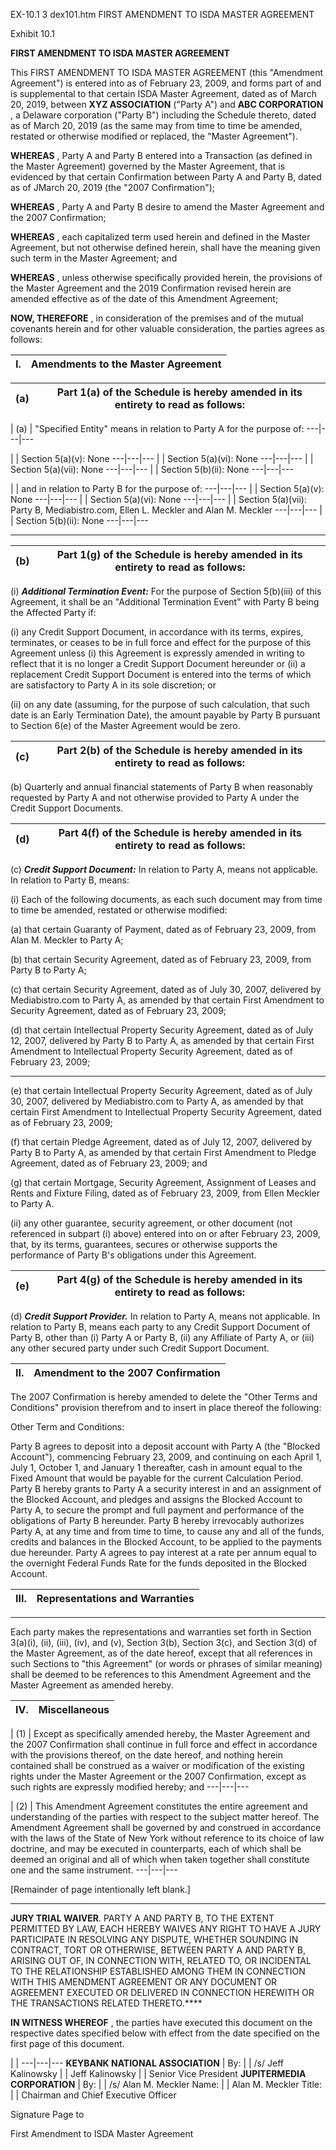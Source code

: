 EX-10.1 3 dex101.htm FIRST AMENDMENT TO ISDA MASTER AGREEMENT

Exhibit 10.1

**FIRST AMENDMENT TO ISDA MASTER AGREEMENT**

This FIRST AMENDMENT TO ISDA MASTER AGREEMENT (this "Amendment Agreement") is
entered into as of February 23, 2009, and forms part of and is supplemental to
that certain ISDA Master Agreement, dated as of March 20, 2019, between
**XYZ ASSOCIATION** ("Party A") and **ABC CORPORATION**
, a Delaware corporation ("Party B")
including the Schedule thereto, dated as of March 20, 2019 (as the same may
from time to time be amended, restated or otherwise modified or replaced, the
"Master Agreement").

**WHEREAS** , Party A and Party B entered into a Transaction (as defined in
the Master Agreement) governed by the Master Agreement, that is evidenced by
that certain Confirmation between Party A and Party B, dated as of JMarch 20, 2019 (the "2007 Confirmation");

**WHEREAS** , Party A and Party B desire to amend the Master Agreement and the
2007 Confirmation;

**WHEREAS** , each capitalized term used herein and defined in the Master
Agreement, but not otherwise defined herein, shall have the meaning given such
term in the Master Agreement; and

**WHEREAS** , unless otherwise specifically provided herein, the provisions of
the Master Agreement and the 2019 Confirmation revised herein are amended
effective as of the date of this Amendment Agreement;

**NOW, THEREFORE** , in consideration of the premises and of the mutual
covenants herein and for other valuable consideration, the parties agrees as
follows:



**I.** | **Amendments to the Master Agreement**
---|---



(a) | Part 1(a) of the Schedule is hereby amended in its entirety to read as follows:
---|---



  | (a) | "Specified Entity" means in relation to Party A for the purpose of:
---|---|---



  |      | Section 5(a)(v): None
---|---|---
  |      | Section 5(a)(vi): None
---|---|---
  |      | Section 5(a)(vii): None
---|---|---
  |      | Section 5(b)(ii): None
---|---|---



  |      | and in relation to Party B for the purpose of:
---|---|---
  |      | Section 5(a)(v): None
---|---|---
  |      | Section 5(a)(vi): None
---|---|---
  |      | Section 5(a)(vii): Party B, Mediabistro.com, Ellen L. Meckler and Alan M. Meckler
---|---|---
  |      | Section 5(b)(ii): None
---|---|---

* * *

(b) | Part 1(g) of the Schedule is hereby amended in its entirety to read as follows:
---|---

(i) **_Additional Termination Event:_** For the purpose of Section 5(b)(iii)
of this Agreement, it shall be an "Additional Termination Event" with Party B
being the Affected Party if:

(i) any Credit Support Document, in accordance with its terms, expires,
terminates, or ceases to be in full force and effect for the purpose of this
Agreement unless (i) this Agreement is expressly amended in writing to reflect
that it is no longer a Credit Support Document hereunder or (ii) a replacement
Credit Support Document is entered into the terms of which are satisfactory to
Party A in its sole discretion; or

(ii) on any date (assuming, for the purpose of such calculation, that such
date is an Early Termination Date), the amount payable by Party B pursuant to
Section 6(e) of the Master Agreement would be zero.



(c) | Part 2(b) of the Schedule is hereby amended in its entirety to read as follows:
---|---

(b) Quarterly and annual financial statements of Party B when reasonably
requested by Party A and not otherwise provided to Party A under the Credit
Support Documents.



(d) | Part 4(f) of the Schedule is hereby amended in its entirety to read as follows:
---|---

(c) **_Credit Support Document:_** In relation to Party A, means not
applicable. In relation to Party B, means:

(i) Each of the following documents, as each such document may from time to
time be amended, restated or otherwise modified:

(a) that certain Guaranty of Payment, dated as of February 23, 2009, from Alan
M. Meckler to Party A;

(b) that certain Security Agreement, dated as of February 23, 2009, from Party
B to Party A;

(c) that certain Security Agreement, dated as of July 30, 2007, delivered by
Mediabistro.com to Party A, as amended by that certain First Amendment to
Security Agreement, dated as of February 23, 2009;

(d) that certain Intellectual Property Security Agreement, dated as of July
12, 2007, delivered by Party B to Party A, as amended by that certain First
Amendment to Intellectual Property Security Agreement, dated as of February
23, 2009;




* * *

(e) that certain Intellectual Property Security Agreement, dated as of July
30, 2007, delivered by Mediabistro.com to Party A, as amended by that certain
First Amendment to Intellectual Property Security Agreement, dated as of
February 23, 2009;

(f) that certain Pledge Agreement, dated as of July 12, 2007, delivered by
Party B to Party A, as amended by that certain First Amendment to Pledge
Agreement, dated as of February 23, 2009; and

(g) that certain Mortgage, Security Agreement, Assignment of Leases and Rents
and Fixture Filing, dated as of February 23, 2009, from Ellen Meckler to Party
A.

(ii) any other guarantee, security agreement, or other document (not
referenced in subpart (i) above) entered into on or after February 23, 2009,
that, by its terms, guarantees, secures or otherwise supports the performance
of Party B's obligations under this Agreement.



(e) | Part 4(g) of the Schedule is hereby amended in its entirety to read as follows:
---|---

(d) **_Credit Support Provider._** In relation to Party A, means not
applicable. In relation to Party B, means each party to any Credit Support
Document of Party B, other than (i) Party A or Party B, (ii) any Affiliate of
Party A, or (iii) any other secured party under such Credit Support Document.



**II.** | **Amendment to the 2007 Confirmation**
---|---

The 2007 Confirmation is hereby amended to delete the "Other Terms and
Conditions" provision therefrom and to insert in place thereof the following:

Other Term and Conditions:

Party B agrees to deposit into a deposit account with Party A (the "Blocked
Account"), commencing February 23, 2009, and continuing on each April 1, July
1, October 1, and January 1 thereafter, cash in amount equal to the Fixed
Amount that would be payable for the current Calculation Period. Party B
hereby grants to Party A a security interest in and an assignment of the
Blocked Account, and pledges and assigns the Blocked Account to Party A, to
secure the prompt and full payment and performance of the obligations of Party
B hereunder. Party B hereby irrevocably authorizes Party A, at any time and
from time to time, to cause any and all of the funds, credits and balances in
the Blocked Account, to be applied to the payments due hereunder. Party A
agrees to pay interest at a rate per annum equal to the overnight Federal
Funds Rate for the funds deposited in the Blocked Account.



**III.** | **Representations and Warranties**
---|---




* * *

Each party makes the representations and warranties set forth in Section
3(a)(i), (ii), (iii), (iv), and (v), Section 3(b), Section 3(c), and Section
3(d) of the Master Agreement, as of the date hereof, except that all
references in such Sections to "this Agreement" (or words or phrases of
similar meaning) shall be deemed to be references to this Amendment Agreement
and the Master Agreement as amended hereby.



**IV.** | **Miscellaneous**
---|---



  | (1) | Except as specifically amended hereby, the Master Agreement and the 2007 Confirmation shall continue in full force and effect in accordance with the provisions thereof, on the date hereof, and nothing herein contained shall be construed as a waiver or modification of the existing rights under the Master Agreement or the 2007 Confirmation, except as such rights are expressly modified hereby; and
---|---|---



  | (2) | This Amendment Agreement constitutes the entire agreement and understanding of the parties with respect to the subject matter hereof. The Amendment Agreement shall be governed by and construed in accordance with the laws of the State of New York without reference to its choice of law doctrine, and may be executed in counterparts, each of which shall be deemed an original and all of which when taken together shall constitute one and the same instrument.
---|---|---

[Remainder of page intentionally left blank.]




* * *

**JURY TRIAL WAIVER**. PARTY A AND PARTY B, TO THE EXTENT PERMITTED BY LAW,
EACH HEREBY WAIVES ANY RIGHT TO HAVE A JURY PARTICIPATE IN RESOLVING ANY
DISPUTE, WHETHER SOUNDING IN CONTRACT, TORT OR OTHERWISE, BETWEEN PARTY A AND
PARTY B, ARISING OUT OF, IN CONNECTION WITH, RELATED TO, OR INCIDENTAL TO THE
RELATIONSHIP ESTABLISHED AMONG THEM IN CONNECTION WITH THIS AMENDMENT
AGREEMENT OR ANY DOCUMENT OR AGREEMENT EXECUTED OR DELIVERED IN CONNECTION
HEREWITH OR THE TRANSACTIONS RELATED THERETO.****

**IN WITNESS WHEREOF** , the parties have executed this document on the
respective dates specified below with effect from the date specified on the
first page of this document.



|  |
---|---|---
**KEYBANK NATIONAL ASSOCIATION**
|
By: |   |  /s/    Jeff Kalinowsky
|   | Jeff Kalinowsky
|   | Senior Vice President
**JUPITERMEDIA CORPORATION**
|
By: |   |  /s/    Alan M. Meckler
Name: |   | Alan M. Meckler
Title: |   | Chairman and Chief Executive Officer

Signature Page to

First Amendment to ISDA Master Agreement
